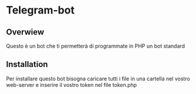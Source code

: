 # Telegram-bot
## Overwiew

Questo è un bot che ti permetterà di programmate in PHP un bot standard

## Installation

Per installare questo bot bisogna caricare tutti i file in una cartella nel vostro web-server e inserire il vostro token nel file token.php